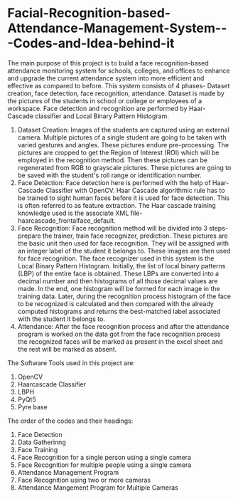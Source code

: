 # Facial-Recognition-based-Attendance-Management-System---Codes-and-Idea-behind-it
The main purpose of this project is to build a face recognition-based attendance monitoring system for schools, colleges, and offices to enhance and upgrade the current attendance system into more efficient and effective as compared to before.
This system consists of 4 phases- Dataset creation, face detection, face recognition, attendance. Dataset is made by the pictures of the students in school or college or employees of a workspace. Face detection and recognition are performed by Haar-Cascade classifier and Local Binary Pattern Histogram.
1. Dataset Creation: Images of the students are captured using an external camera. Multiple pictures of a single student are going to be taken with varied gestures and angles. These pictures endure pre-processing. The pictures are cropped to get the Region of Interest (ROI) which will be employed in the recognition method. Then these pictures can be regenerated from RGB to grayscale pictures. These pictures are going to be saved with the student's roll range or identification number.
2. Face Detection: Face detection here is performed with the help of Haar-Cascade Classifier with OpenCV. Haar Cascade algorithmic rule has to be trained to sight human faces before it is used for face detection. This is often referred to as feature extraction. The Haar cascade training knowledge used is the associate XML file- haarcascade_frontalface_default. 
3. Face Recognition: Face recognition method will be divided into 3 steps- prepare the trainer, train face recognizer, prediction. These pictures are the basic unit then used for face recognition. They will be assigned with an integer label of the student it belongs to. These images are then used for face recognition. The face recognizer used in this system is the Local Binary Pattern Histogram. Initially, the list of local binary patterns (LBP) of the entire face is obtained. These LBPs are converted into a decimal number and then histograms of all those decimal values are made. In the end, one histogram will be formed for each image in the training data. Later, during the recognition process histogram of the face to be recognized is calculated and then compared with the already computed histograms and returns the best-matched label associated with the student it belongs to.
4. Attendance: After the face recognition process and after the attendance program is worked on the data got from the face recognition process the recognized faces will be marked as present in the excel sheet and the rest will be marked as absent.

The Software Tools used in this project are:
1. OpenCV
2. Haarcascade Classifier 
3. LBPH
4. PyQt5
5. Pyre base

The order of the codes and their headings:
1. Face Detection 
2. Data Gatherinng 
3. Face Training
4. Face Recognition for a single person using a single camera 
5. Face Recognition for multiple people using a single camera 
6. Attendance Management Program 
7. Face Recognition using two or more cameras 
8. Attendance Mangement Program for Multiple Cameras 
